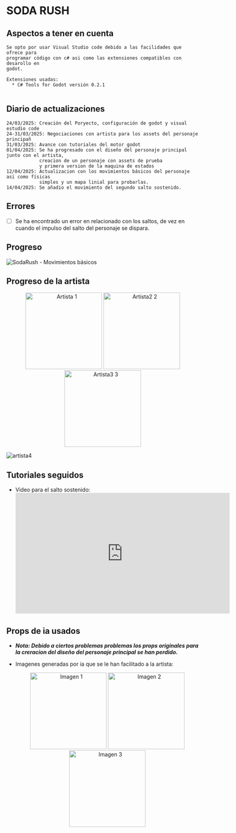 # SODA RUSH

## Aspectos a tener en cuenta

````
Se opto por usar Visual Studio code debido a las facilidades que ofrece para
programar código con c# asi como las extensiones compatibles con desarollo en
godot.

Extensiones usadas:
  * C# Tools for Godot versión 0.2.1
            
````

## Diario de actualizaciones
```
24/03/2025: Creación del Poryecto, configuración de godot y visual estudio code
24-31/03/2025: Negociaciones con artista para los assets del personaje principañ
31/03/2025: Avance con tutoriales del motor godot 
01/04/2025: Se ha progresado con el diseño del personaje principal junto con el artista,
            creacion de un personaje con assets de prueba
            y primera version de la maquina de estados
12/04/2025: Actualizacion con los movimientos básicos del personaje asi como físicas
            simples y un mapa linial para probarlas.
14/04/2025: Se añadio el movimiento del segundo salto sostenido.
```

## Errores
- [ ] Se ha encontrado un error en relacionado con los saltos, de vez en cuando el impulso del salto del personaje se dispara. 


## Progreso
![SodaRush - Movimientos básicos](https://github.com/user-attachments/assets/4d58c2d1-249c-4e78-9e64-d148f5527c7b)


## Progreso de la artista
  <p align="center">
  <img src="https://github.com/user-attachments/assets/e75d414c-740a-430e-b147-84eafddee02e" width="200" alt="Artista 1" />
  <img src="https://github.com/user-attachments/assets/70bc01c6-2001-4a84-ac20-570984db24bf" width="200" alt="Artista2 2" />
  <img src="https://github.com/user-attachments/assets/17baa085-01c9-4729-b91e-38f28e435b02" width="200" alt="Artista3 3" />
</p>

![artista4](https://github.com/user-attachments/assets/02fa9488-50cc-4126-af25-de6b734bfaa3)
## Tutoriales seguidos
- Video para el salto sostenido:
    <iframe width="560" height="315" src="https://www.youtube.com/embed/aQ6l7HNELLg?si=SUBtNdPrhulkqzVk" title="YouTube video player" frameborder="0" allow="accelerometer; autoplay; clipboard-write; encrypted-media; gyroscope; picture-in-picture; web-share" referrerpolicy="strict-origin-when-cross-origin" allowfullscreen></iframe>

## Props de ia usados

- ***Nota: Debido a ciertos problemas problemas los props originales para la creracion del diseño del personaje principal se han perdido.***

- Imagenes generadas por ia que se le han facilitado a la artista:
  
  <p align="center">
  <img src="https://github.com/user-attachments/assets/e7a6aaaf-c84e-415f-ade4-689b758187db" width="200" alt="Imagen 1" />
  <img src="https://github.com/user-attachments/assets/d545aaa8-787c-4024-bf9b-308cf630f647" width="200" alt="Imagen 2" />
  <img src="https://github.com/user-attachments/assets/84d6c205-4ace-47f8-ad4b-481dcf6ebfa1" width="200" alt="Imagen 3" />
</p>

